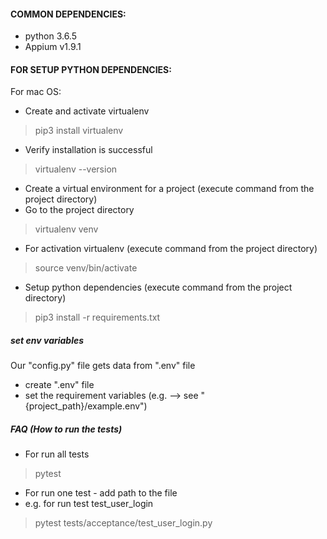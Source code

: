 #### COMMON DEPENDENCIES:
* python 3.6.5
* Appium v1.9.1

#### FOR SETUP PYTHON DEPENDENCIES:
For mac OS:
* Create and activate virtualenv
> pip3 install virtualenv
* Verify installation is successful
> virtualenv --version
* Create a virtual environment for a project (execute command from the project directory)
* Go to the project directory
> virtualenv venv
* For activation virtualenv (execute command from the project directory)
> source venv/bin/activate
* Setup python dependencies (execute command from the project directory)
> pip3 install -r requirements.txt

##### set env variables
Our "config.py" file gets data from ".env" file
* create ".env" file
* set the requirement variables (e.g. --> see "{project_path}/example.env")

##### FAQ (How to run the tests)
* For run all tests
> pytest
* For run one test - add path to the file
* e.g. for run test test_user_login
> pytest tests/acceptance/test_user_login.py